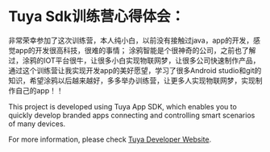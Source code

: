 # Tuya Sdk训练营心得体会：
非常荣幸参加了这次训练营，本人纯小白，以前没有接触过java，app的开发，感觉app的开发很高科技，很难的事情；
涂鸦智能是个很神奇的公司，之前也了解过，涂鸦的IOT平台很牛，让很多小白实现物联网梦，让很多公司快速制作产品，
通过这个训练营让我实现开发app的美好愿望，学习了很多Android studio和git的知识，希望涂鸦以后越来越好，多多举办训练营，让更多人实现物联网梦，实现制作自己的app！！

This project is developed using Tuya App SDK, which enables you to quickly develop branded apps connecting and controlling smart scenarios of many devices.

For more information, please check [Tuya Developer Website](https://developer.tuya.com/en/docs/iot/app-development/sdk-development/app-sdk-instruction?id=K9kjstc7t376p).
